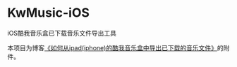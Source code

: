 # KwMusic-iOS
iOS酷我音乐盒已下载音乐文件导出工具

本项目为博客[《如何从ipad(iphone)的酷我音乐盒中导出已下载的音乐文件》](http://www.hainter.com/ios-kwmusic)的附件。
